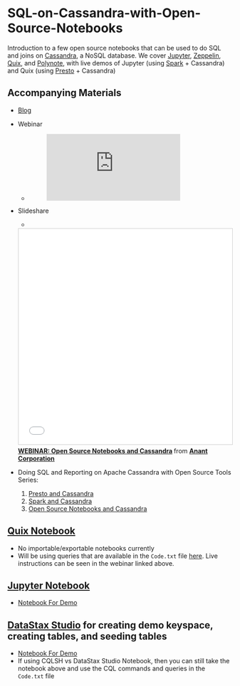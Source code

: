 # SQL-on-Cassandra-with-Open-Source-Notebooks

Introduction to a few open source notebooks that can be used to do SQL and joins on [Cassandra](https://cassandra.apache.org/), a NoSQL database. We cover [Jupyter](https://jupyter.org/), [Zeppelin](https://zeppelin.apache.org/), [Quix](https://github.com/wix/quix), and [Polynote](https://polynote.org/), with live demos of Jupyter (using [Spark](https://spark.apache.org/) + Cassandra) and Quix (using [Presto](https://prestodb.io/) + Cassandra)

## Accompanying Materials
- [Blog](https://blog.anant.us/open-source-notebooks-and-cassandra-doing-sql-on-cassandra-tables/)
- Webinar
  - <!-- blank line -->
    <figure class="video_container">
    <iframe src="https://www.youtube.com/embed/i0LNtBEtm8g" frameborder="0" allowfullscreen="true"> </iframe>
    </figure>
    <!-- blank line -->
- Slideshare
  - <!-- blank line -->
  <iframe src="//www.slideshare.net/slideshow/embed_code/key/tH51NXTmBLq1nx" width="595" height="485" frameborder="0" marginwidth="0" marginheight="0" scrolling="no" style="border:1px solid #CCC; border-width:1px; margin-bottom:5px; max-width: 100%;" allowfullscreen> </iframe> <div style="margin-bottom:5px"> <strong> <a href="//www.slideshare.net/AnantCorp/webinar-open-source-notebooks-and-cassandra" title="WEBINAR: Open Source Notebooks and Cassandra" target="_blank">WEBINAR: Open Source Notebooks and Cassandra</a> </strong> from <strong><a href="https://www.slideshare.net/AnantCorp" target="_blank">Anant Corporation</a></strong> </div>
    <!-- blank line -->

- Doing SQL and Reporting on Apache Cassandra with Open Source Tools Series:
  1. [Presto and Cassandra](https://blog.anant.us/presto-and-cassandra/)
  2. [Spark and Cassandra](https://blog.anant.us/spark-and-cassandra-sql-on-cassandra/)
  3. [Open Source Notebooks and Cassandra]()

## [Quix Notebook](https://github.com/wix/quix)
- No importable/exportable notebooks currently
- Will be using queries that are available in the `Code.txt` file [here](https://drive.google.com/file/d/1FMxHAOeDaRhn4jvmQV4JNgNz7POp4L6j/view). Live instructions can be seen in the webinar linked above.


## [Jupyter Notebook](https://jupyter.org/)
- [Notebook For Demo](https://github.com/adp8ke/SQL-on-Cassandra-with-Open-Source-Notebooks/blob/master/Spark%20%2B%20Cassandra%20%2B%20Jupyter%20Notebook%20-%20Doing%20SQL%20on%20Cassandra%20with%20Jupyter.ipynb)

## [DataStax Studio](https://www.datastax.com/dev/datastax-studio) for creating demo keyspace, creating tables, and seeding tables
- [Notebook For Demo](https://drive.google.com/file/d/1FMxHAOeDaRhn4jvmQV4JNgNz7POp4L6j/view)
- If using CQLSH vs DataStax Studio Notebook, then you can still take the notebook above and use the CQL commands and queries in the `Code.txt` file

